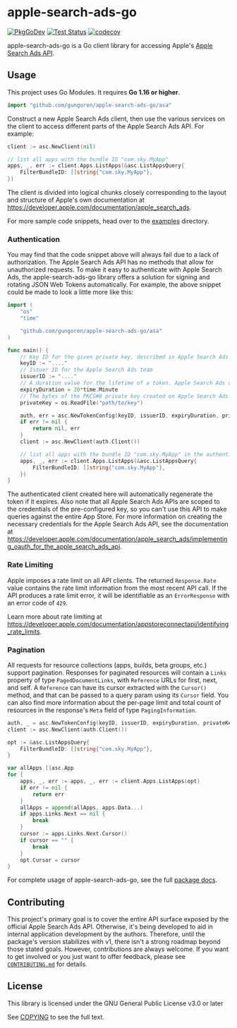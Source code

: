 # apple-search-ads-go

[![PkgGoDev](https://pkg.go.dev/badge/github.com/gungoren/apple-search-ads-go/asa)](https://pkg.go.dev/github.com/gungoren/apple-search-ads-go/asa)
[![Test Status](https://github.com/gungoren/apple-search-ads-go/workflows/Run%20Tests/badge.svg)](https://github.com/gungoren/apple-search-ads-go/actions?query=workflow%253A%2522Run+Tests%2522)
[![codecov](https://codecov.io/gh/gungoren/apple-search-ads-go/branch/master/graph/badge.svg)](https://codecov.io/gh/gungoren/apple-search-ads-go)

apple-search-ads-go is a Go client library for accessing Apple's [Apple Search Ads API](https://developer.apple.com/documentation/apple_search_ads).

## Usage

This project uses Go Modules. It requires **Go 1.16 or higher**.

```go
import "github.com/gungoren/apple-search-ads-go/asa"
```

Construct a new Apple Search Ads client, then use the various services on the client to access different parts of the Apple Search Ads API. For example:

```go
client := asc.NewClient(nil)

// list all apps with the bundle ID "com.sky.MyApp"
apps, _, err := client.Apps.ListApps(&asc.ListAppsQuery{
    FilterBundleID: []string{"com.sky.MyApp"},
})
```

The client is divided into logical chunks closely corresponding to the layout and structure of Apple's own documentation at <https://developer.apple.com/documentation/apple_search_ads>.

For more sample code snippets, head over to the [examples](https://github.com/gungoren/apple-search-ads-go/tree/master/examples) directory.

### Authentication

You may find that the code snippet above will always fail due to a lack of authorization. The Apple Search Ads API has no methods that allow for unauthorized requests. To make it easy to authenticate with Apple Search Ads, the apple-search-ads-go library offers a solution for signing and rotating JSON Web Tokens automatically. For example, the above snippet could be made to look a little more like this:

```go
import (
    "os"
    "time"

    "github.com/gungoren/apple-search-ads-go/asa"
)

func main() {
    // Key ID for the given private key, described in Apple Search Ads
    keyID := "...."
    // Issuer ID for the Apple Search Ads team
    issuerID := "...."
    // A duration value for the lifetime of a token. Apple Search Ads does not accept a token with a lifetime of longer than 20 minutes
    expiryDuration = 20*time.Minute
    // The bytes of the PKCS#8 private key created on Apple Search Ads. Keep this key safe as you can only download it once.
    privateKey = os.ReadFile("path/to/key")

    auth, err = asc.NewTokenConfig(keyID, issuerID, expiryDuration, privateKey)
    if err != nil {
        return nil, err
    }
    client := asc.NewClient(auth.Client())

    // list all apps with the bundle ID "com.sky.MyApp" in the authenticated user's team
    apps, _, err := client.Apps.ListApps(&asc.ListAppsQuery{
        FilterBundleID: []string{"com.sky.MyApp"},
    })
}
```

The authenticated client created here will automatically regenerate the token if it expires. Also note that all Apple Search Ads APIs are scoped to the credentials of the pre-configured key, so you can't use this API to make queries against the entire App Store. For more information on creating the necessary credentials for the Apple Search Ads API, see the documentation at <https://developer.apple.com/documentation/apple_search_ads/implementing_oauth_for_the_apple_search_ads_api>.

### Rate Limiting

Apple imposes a rate limit on all API clients. The returned `Response.Rate` value contains the rate limit information from the most recent API call. If the API produces a rate limit error, it will be identifiable as an `ErrorResponse` with an error code of `429`.

Learn more about rate limiting at <https://developer.apple.com/documentation/appstoreconnectapi/identifying_rate_limits>.

### Pagination

All requests for resource collections (apps, builds, beta groups, etc.) support pagination. Responses for paginated resources will contain a `Links` property of type `PagedDocumentLinks`, with `Reference` URLs for first, next, and self. A `Reference` can have its cursor extracted with the `Cursor()` method, and that can be passed to a query param using its `Cursor` field. You can also find more information about the per-page limit and total count of resources in the response's `Meta` field of type `PagingInformation`.

```go
auth, _ = asc.NewTokenConfig(keyID, issuerID, expiryDuration, privateKey)
client := asc.NewClient(auth.Client())

opt := &asc.ListAppsQuery{
    FilterBundleID: []string{"com.sky.MyApp"},
}

var allApps []asc.App
for {
    apps, _, err := apps, _, err := client.Apps.ListApps(opt)
	if err != nil {
		return err
	}
	allApps = append(allApps, apps.Data...)
    if apps.Links.Next == nil {
        break
    }
    cursor := apps.Links.Next.Cursor()
    if cursor == "" {
        break
    }
    opt.Cursor = cursor
}
```

For complete usage of apple-search-ads-go, see the full [package docs](https://pkg.go.dev/github.com/gungoren/apple-search-ads-go/asa).

## Contributing

This project's primary goal is to cover the entire API surface exposed by the official Apple Search Ads API. Otherwise, it's being developed to aid in internal application development by the authors. Therefore, until the package's version stabilizes with v1, there isn't a strong roadmap beyond those stated goals. However, contributions are always welcome. If you want to get involved or you just want to offer feedback, please see [`CONTRIBUTING.md`](https://github.com/gungoren/.github/blob/master/CONTRIBUTING.md) for details.

## License

This library is licensed under the GNU General Public License v3.0 or later

See [COPYING](./COPYING) to see the full text.

